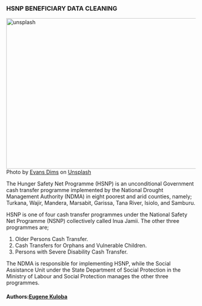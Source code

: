 ### **HSNP BENEFICIARY DATA CLEANING**
<img src="evans-dim.jpg" alt="unsplash" width="949" height="400">
Photo by <a href="https://unsplash.com/@evans_dimsphoto?utm_source=unsplash&utm_medium=referral&utm_content=creditCopyText">Evans Dims</a> on <a href="https://unsplash.com/photos/a-small-child-standing-in-a-dirt-field-next-to-a-fence-OvKHanXCrOQ?utm_source=unsplash&utm_medium=referral&utm_content=creditCopyText">Unsplash</a>
  



<p>The Hunger Safety Net Programme (HSNP) is an unconditional Government cash transfer programme implemented by the National Drought Management Authority (NDMA) in eight poorest and arid counties, namely; Turkana, Wajir, Mandera, Marsabit, Garissa, Tana River, Isiolo, and Samburu.</p>

<p>HSNP is one of four cash transfer programmes under the National Safety Net Programme (NSNP) collectively called Inua Jamii. The other three programmes are;</p>

1) Older Persons Cash Transfer.
2) Cash Transfers for Orphans and Vulnerable Children.
3) Persons with Severe Disability Cash Transfer.

 

<p>The NDMA is responsible for implementing HSNP, while the Social Assistance Unit under the State Department of Social Protection in the Ministry of Labour and Social Protection manages the other three programmes.</p>

#### **Authors**:[Eugene Kuloba](https://github.com/eugenekuloba)